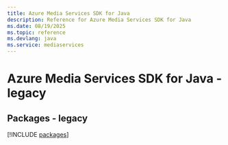 ```yaml
---
title: Azure Media Services SDK for Java
description: Reference for Azure Media Services SDK for Java
ms.date: 08/19/2025
ms.topic: reference
ms.devlang: java
ms.service: mediaservices
---
```

# Azure Media Services SDK for Java - legacy
## Packages - legacy
[!INCLUDE [packages](media-services-index.md)]